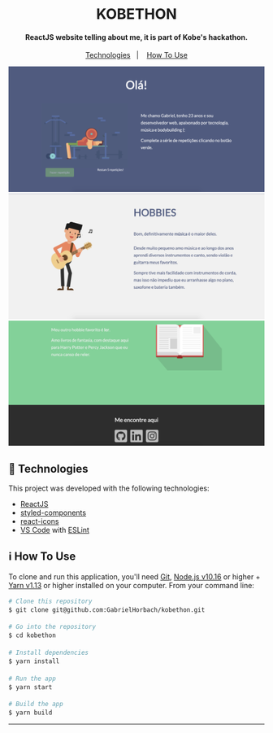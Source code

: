 <h1 align="center">
    KOBETHON
</h1>

<h4 align="center">
  ReactJS website telling about me, it is part of Kobe's hackathon.
</h4>

<p align="center">
  <a href="#rocket-technologies">Technologies</a>&nbsp;&nbsp;&nbsp;|&nbsp;&nbsp;&nbsp;
  <a href="#information_source-how-to-use">How To Use</a>
</p>


<p align="center">
  <img alt="Home screenshot" src="./screenshots/screenshot-home.png">
  <img alt="Hobbie screenshot" src="./screenshots/screenshot-hobbie.png">
  <img alt="Reading screenshot" src="./screenshots/screenshot-reading.png">
</p>

## :rocket: Technologies

This project was developed with the following technologies:

-  [ReactJS](https://reactjs.org/)
-  [styled-components](https://www.styled-components.com/)
-  [react-icons](https://react-icons.github.io/react-icons/)
-  [VS Code][vc] with [ESLint][vceslint]

## :information_source: How To Use

To clone and run this application, you'll need [Git](https://git-scm.com), [Node.js v10.16][nodejs] or higher + [Yarn v1.13][yarn] or higher installed on your computer. From your command line:

```bash
# Clone this repository
$ git clone git@github.com:GabrielHorbach/kobethon.git

# Go into the repository
$ cd kobethon

# Install dependencies
$ yarn install

# Run the app
$ yarn start

# Build the app
$ yarn build
```

---

[nodejs]: https://nodejs.org/
[yarn]: https://yarnpkg.com/
[vc]: https://code.visualstudio.com/
[vceslint]: https://marketplace.visualstudio.com/items?itemName=dbaeumer.vscode-eslint
